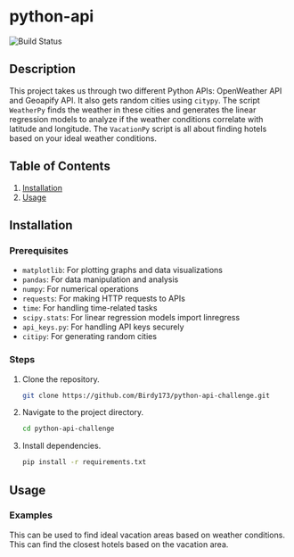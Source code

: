 # python-api
![Build Status](https://img.shields.io/badge/build-passing-brightgreen)

## Description
This project takes us through two different Python APIs: OpenWeather API and Geoapify API. It also gets random cities using `citypy`. The script `WeatherPy` finds the weather in these cities and generates the linear regression models to analyze if the weather conditions correlate with latitude and longitude. The `VacationPy` script is all about finding hotels based on your ideal weather conditions. 

## Table of Contents

1. [Installation](#installation)
2. [Usage](#usage)

## Installation

### Prerequisites

- `matplotlib`: For plotting graphs and data visualizations
- `pandas`: For data manipulation and analysis
- `numpy`: For numerical operations
- `requests`: For making HTTP requests to APIs 
- `time`: For handling time-related tasks
- `scipy.stats`: For linear regression models import linregress
- `api_keys.py`: For handling API keys securely
- `citipy`: For generating random cities

### Steps

1. Clone the repository.
    ```bash
    git clone https://github.com/Birdy173/python-api-challenge.git
    ```
2. Navigate to the project directory.
    ```bash
    cd python-api-challenge
    ```
3. Install dependencies.
    ```bash
    pip install -r requirements.txt
    ```

## Usage

### Examples

This can be used to find ideal vacation areas based on weather conditions. 
This can find the closest hotels based on the vacation area.


